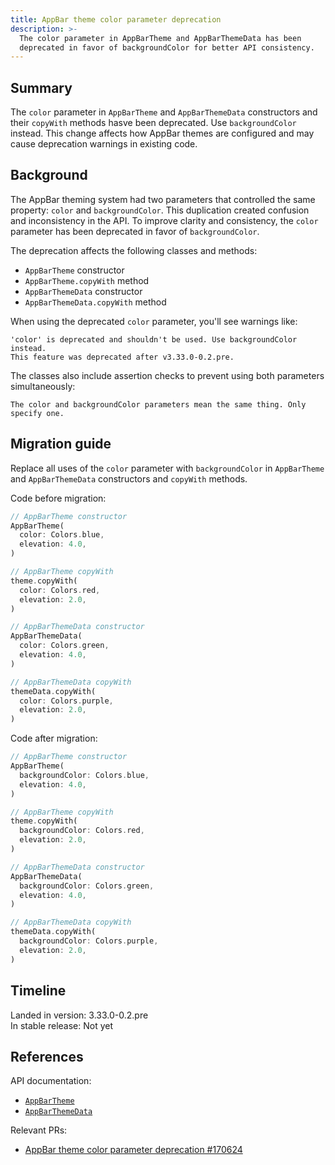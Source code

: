 ```yaml
---
title: AppBar theme color parameter deprecation
description: >-
  The color parameter in AppBarTheme and AppBarThemeData has been
  deprecated in favor of backgroundColor for better API consistency.
---
```


## Summary

The `color` parameter in `AppBarTheme` and `AppBarThemeData` constructors
and their `copyWith` methods hasve been deprecated. Use `backgroundColor`
instead. This change affects how AppBar themes are configured and may
cause deprecation warnings in existing code.

## Background

The AppBar theming system had two parameters that controlled the same
property: `color` and `backgroundColor`. This duplication created confusion
and inconsistency in the API. To improve clarity and consistency, the
`color` parameter has been deprecated in favor of `backgroundColor`.

The deprecation affects the following classes and methods:

- `AppBarTheme` constructor
- `AppBarTheme.copyWith` method
- `AppBarThemeData` constructor
- `AppBarThemeData.copyWith` method

When using the deprecated `color` parameter, you'll see warnings like:

```
'color' is deprecated and shouldn't be used. Use backgroundColor instead.
This feature was deprecated after v3.33.0-0.2.pre.
```

The classes also include assertion checks to prevent using both parameters
simultaneously:

```
The color and backgroundColor parameters mean the same thing. Only specify one.
```

## Migration guide

Replace all uses of the `color` parameter with `backgroundColor` in
`AppBarTheme` and `AppBarThemeData` constructors and `copyWith` methods.

Code before migration:

```dart
// AppBarTheme constructor
AppBarTheme(
  color: Colors.blue,
  elevation: 4.0,
)

// AppBarTheme copyWith
theme.copyWith(
  color: Colors.red,
  elevation: 2.0,
)

// AppBarThemeData constructor
AppBarThemeData(
  color: Colors.green,
  elevation: 4.0,
)

// AppBarThemeData copyWith
themeData.copyWith(
  color: Colors.purple,
  elevation: 2.0,
)
```

Code after migration:

```dart
// AppBarTheme constructor
AppBarTheme(
  backgroundColor: Colors.blue,
  elevation: 4.0,
)

// AppBarTheme copyWith
theme.copyWith(
  backgroundColor: Colors.red,
  elevation: 2.0,
)

// AppBarThemeData constructor
AppBarThemeData(
  backgroundColor: Colors.green,
  elevation: 4.0,
)

// AppBarThemeData copyWith
themeData.copyWith(
  backgroundColor: Colors.purple,
  elevation: 2.0,
)
```

## Timeline

Landed in version: 3.33.0-0.2.pre<br>
In stable release: Not yet

## References

API documentation:

- [`AppBarTheme`](https://main-api.flutter.dev/flutter/material/AppBarTheme-class.html)
- [`AppBarThemeData`](https://main-api.flutter.dev/flutter/material/AppBarThemeData-class.html)

Relevant PRs:

- [AppBar theme color parameter deprecation #170624](https://github.com/flutter/flutter/pull/170624)
